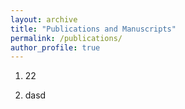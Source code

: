 ```yaml
---
layout: archive
title: "Publications and Manuscripts"
permalink: /publications/
author_profile: true
---
```



1. 22

2. dasd

